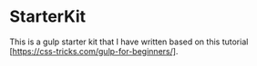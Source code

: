 # StarterKit

This is a gulp starter kit that I have written based on this tutorial [https://css-tricks.com/gulp-for-beginners/]. 
